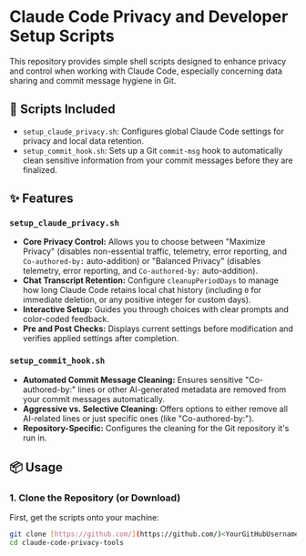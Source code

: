 # Claude Code Privacy and Developer Setup Scripts

This repository provides simple shell scripts designed to enhance privacy and control when working with Claude Code, especially concerning data sharing and commit message hygiene in Git.

## 🚀 Scripts Included

* `setup_claude_privacy.sh`: Configures global Claude Code settings for privacy and local data retention.
* `setup_commit_hook.sh`: Sets up a Git `commit-msg` hook to automatically clean sensitive information from your commit messages before they are finalized.

## ✨ Features

### `setup_claude_privacy.sh`
* **Core Privacy Control:** Allows you to choose between "Maximize Privacy" (disables non-essential traffic, telemetry, error reporting, and `Co-authored-by:` auto-addition) or "Balanced Privacy" (disables telemetry, error reporting, and `Co-authored-by:` auto-addition).
* **Chat Transcript Retention:** Configure `cleanupPeriodDays` to manage how long Claude Code retains local chat history (including `0` for immediate deletion, or any positive integer for custom days).
* **Interactive Setup:** Guides you through choices with clear prompts and color-coded feedback.
* **Pre and Post Checks:** Displays current settings before modification and verifies applied settings after completion.

### `setup_commit_hook.sh`
* **Automated Commit Message Cleaning:** Ensures sensitive "Co-authored-by:" lines or other AI-generated metadata are removed from your commit messages automatically.
* **Aggressive vs. Selective Cleaning:** Offers options to either remove all AI-related lines or just specific ones (like "Co-authored-by:").
* **Repository-Specific:** Configures the cleaning for the Git repository it's run in.

## 📦 Usage

### 1. Clone the Repository (or Download)

First, get the scripts onto your machine:

```bash
git clone [https://github.com/](https://github.com/)<YourGitHubUsername>/claude-code-privacy-tools.git
cd claude-code-privacy-tools
